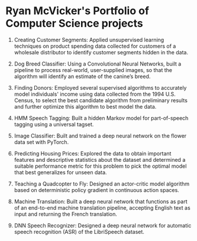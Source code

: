 # Ryan McVicker's Portfolio of Computer Science projects

1. Creating Customer Segments: Applied unsupervised learning techniques on product spending data collected for customers of a wholesale distributor to identify customer segments hidden in the data.

2. Dog Breed Classifier: Using a Convolutional Neural Networks, built a pipeline to process real-world, user-supplied images, so that the algorithm will identify an estimate of the canine’s breed.

3. Finding Donors: Employed several supervised algorithms to accurately model individuals' income using data collected from the 1994 U.S. Census, to select the best candidate algorithm from preliminary results and further optimize this algorithm to best model the data.

4. HMM Speech Tagging: Built a hidden Markov model for part-of-speech tagging using a universal tagset.

5. Image Classifier: Built and trained a deep neural network on the flower data set with PyTorch.

6. Predicting Housing Prices: Explored the data to obtain important features and descriptive statistics about the dataset and determined a suitable performance metric for this problem to pick the optimal model that best generalizes for unseen data.

7. Teaching a Quadcopter to Fly: Designed an actor-critic model algorithm based on deterministic policy gradient in continuous action spaces.

8. Machine Translation: Built a deep neural network that functions as part of an end-to-end machine translation pipeline, accepting English text as input and returning the French translation.

9. DNN Speech Recognizer: Designed a deep neural network for automatic speech recognition (ASR) of the LibriSpeech dataset.
